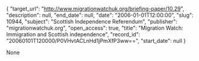 {
  "target_url": "http://www.migrationwatchuk.org/briefing-paper/10.29", 
  "description": null, 
  "end_date": null, 
  "date": "2006-01-01T12:00:00", 
  "slug": 10944, 
  "subject": "Scottish Independence Referendum", 
  "publisher": "migrationwatchuk.org", 
  "open_access": true, 
  "title": "Migration Watch: Immigration and Scottish independence", 
  "record_id": "20060101T120000/P0VHvtACLnHd1jPmXfP3ww==", 
  "start_date": null
}

None